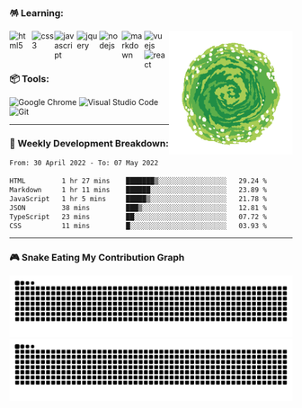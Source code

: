 ### 🪅 Learning:

<p>
  <img alt="portal" align="right" src="./assets/img/portal.gif" width="220" />
  <img alt="html5" align="left" src="https://cdn.jsdelivr.net/gh/devicons/devicon/icons/html5/html5-original.svg" width="40" />
  <img alt="css3" align="left" src="https://cdn.jsdelivr.net/gh/devicons/devicon/icons/css3/css3-original.svg" width="40" />
  <img alt="javascript" align="left" src="https://cdn.jsdelivr.net/gh/devicons/devicon/icons/javascript/javascript-original.svg" width="40" />
  <img alt="jquery" align="left" src="https://cdn.jsdelivr.net/gh/devicons/devicon/icons/jquery/jquery-original.svg" width="40" />
  <img alt="nodejs" align="left" src="https://cdn.jsdelivr.net/gh/devicons/devicon/icons/nodejs/nodejs-original.svg" width="40" />
  <img alt="markdown" align="left" src="https://cdn.jsdelivr.net/gh/devicons/devicon/icons/markdown/markdown-original.svg" width="40" />
  <img alt="vuejs" align="left" src="https://cdn.jsdelivr.net/gh/devicons/devicon/icons/vuejs/vuejs-original.svg" width="40" />
  <img alt="react" align="left" src="https://cdn.jsdelivr.net/gh/devicons/devicon/icons/react/react-original.svg" width="40" />
</p>
  
<br>
<br>
<br>

### 📦 Tools:

<p>
  <img alt="Google Chrome" src="https://img.shields.io/badge/Google Chrome-4285F4?&style=flat&logo=Google Chrome&logoColor=white" height="25" />
  <img alt="Visual Studio Code" src="https://img.shields.io/badge/Visual Studio Code-007ACC?&style=flat&logo=Visual Studio Code&logoColor=white" height="25" />
  <img alt="Git"  src="https://img.shields.io/badge/Git-F05032?&style=flat&logo=Git&logoColor=white" height="25" />
</p>

---

### 🔖 Weekly Development Breakdown:

<!--START_SECTION:waka-->

```text
From: 30 April 2022 - To: 07 May 2022

HTML         1 hr 27 mins    ███████▒░░░░░░░░░░░░░░░░░   29.24 %
Markdown     1 hr 11 mins    ██████░░░░░░░░░░░░░░░░░░░   23.89 %
JavaScript   1 hr 5 mins     █████▒░░░░░░░░░░░░░░░░░░░   21.78 %
JSON         38 mins         ███▒░░░░░░░░░░░░░░░░░░░░░   12.81 %
TypeScript   23 mins         ██░░░░░░░░░░░░░░░░░░░░░░░   07.72 %
CSS          11 mins         █░░░░░░░░░░░░░░░░░░░░░░░░   03.93 %
```

<!--END_SECTION:waka-->

---

### 🎮 Snake Eating My Contribution Graph

![github contribution grid snake animation](https://raw.githubusercontent.com/Turing-bot/Turing-bot/output/github-contribution-grid-snake-dark.svg#gh-dark-mode-only)![github contribution grid snake animation](https://raw.githubusercontent.com/Turing-bot/Turing-bot/output/github-contribution-grid-snake.svg#gh-light-mode-only)
